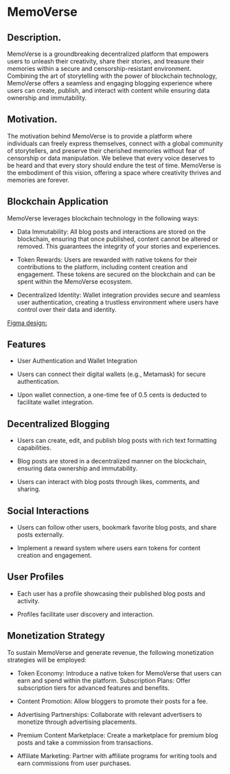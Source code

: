 # MemoVerse 

## Description.  

MemoVerse is a groundbreaking decentralized platform that empowers users to unleash their creativity, share their stories, and treasure their memories within a secure and censorship-resistant environment. Combining the art of storytelling with the power of blockchain technology, MemoVerse offers a seamless and engaging blogging experience where users can create, publish, and interact with content while ensuring data ownership and immutability.  



## Motivation. 

The motivation behind MemoVerse is to provide a platform where individuals can freely express themselves, connect with a global community of storytellers, and preserve their cherished memories without fear of censorship or data manipulation. We believe that every voice deserves to be heard and that every story should endure the test of time. MemoVerse is the embodiment of this vision, offering a space where creativity thrives and memories are forever.  


## Blockchain Application
MemoVerse leverages blockchain technology in the following ways:

- Data Immutability: All blog posts and interactions are stored on the blockchain, ensuring that once published, content cannot be altered or removed. This guarantees the integrity of your stories and experiences.

- Token Rewards: Users are rewarded with native tokens for their contributions to the platform, including content creation and engagement. These tokens are secured on the blockchain and can be spent within the MemoVerse ecosystem.

- Decentralized Identity: Wallet integration provides secure and seamless user authentication, creating a trustless environment where users have control over their data and identity.  

[Figma design:](https://www.figma.com/file/iHcwc8crwv019YLAOvdLz7/MEMOVERSE-lisk?type=design&node-id=11-971&mode=design)



## Features 

- User Authentication and Wallet Integration 

- Users can connect their digital wallets (e.g., Metamask) for secure authentication. 

- Upon wallet connection, a one-time fee of 0.5 cents is deducted to facilitate wallet integration.


## Decentralized Blogging
- Users can create, edit, and publish blog posts with rich text formatting capabilities.

- Blog posts are stored in a decentralized manner on the blockchain, ensuring data ownership and immutability. 

- Users can interact with blog posts through likes, comments, and sharing.


## Social Interactions 

- Users can follow other users, bookmark favorite blog posts, and share posts externally.

- Implement a reward system where users earn tokens for content creation and engagement.


## User Profiles 

- Each user has a profile showcasing their published blog posts and activity.

- Profiles facilitate user discovery and interaction. 



## Monetization Strategy
To sustain MemoVerse and generate revenue, the following monetization strategies will be employed:

- Token Economy: Introduce a native token for MemoVerse that users can earn and spend within the platform.
Subscription Plans: Offer subscription tiers for advanced features and benefits.

- Content Promotion: Allow bloggers to promote their posts for a fee.

- Advertising Partnerships: Collaborate with relevant advertisers to monetize through advertising placements.  

- Premium Content Marketplace: Create a marketplace for premium blog posts and take a commission from transactions.

- Affiliate Marketing: Partner with affiliate programs for writing tools and earn commissions from user purchases.
